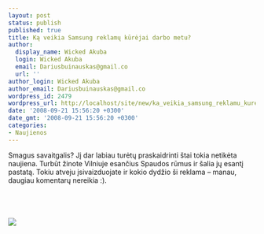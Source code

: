 ```yaml
---
layout: post
status: publish
published: true
title: Ką veikia Samsung reklamų kūrėjai darbo metu?
author:
  display_name: Wicked Akuba
  login: Wicked Akuba
  email: Dariusbuinauskas@gmail.co
  url: ''
author_login: Wicked Akuba
author_email: Dariusbuinauskas@gmail.co
wordpress_id: 2479
wordpress_url: http://localhost/site/new/ka_veikia_samsung_reklamu_kurejai_darbo_metu_/
date: '2008-09-21 15:56:20 +0300'
date_gmt: '2008-09-21 15:56:20 +0300'
categories:
- Naujienos
---
```

<p>Smagus savaitgalis? Jį dar labiau turėtų praskaidrinti štai tokia netikėta naujiena. Turbūt žinote Vilniuje esančius Spaudos rūmus ir šalia jų esantį pastatą. Tokiu atveju įsivaizduojate ir kokio dydžio ši reklama – manau, daugiau komentarų nereikia :).<br />
<br><br />
<br> <a class="ns" href="http://www.technews.lt/upl/Failai/IMGP1177.JPG"><br><img src="http://www.technews.lt/upl/Failai/IMGP1178.JPG"><br></a></p>

